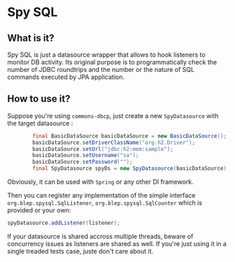 # Spy SQL
## What is it?
Spy SQL is just a datasource wrapper that allows to hook listeners to monitor DB activity. Its original purpose is to programmatically check the number of JDBC roundtrips and the number or the nature of SQL commands executed by JPA application.
## How to use it?
Suppose you're using `commons-dbcp`, just create a new `SpyDatasource` with the target datasource :

```java
        final BasicDataSource basicDataSource = new BasicDataSource();
        basicDataSource.setDriverClassName("org.h2.Driver");
        basicDataSource.setUrl("jdbc:h2:mem:sample");
        basicDataSource.setUsername("sa");
        basicDataSource.setPassword("");
        final SpyDatasource spyDs = new SpyDatasource(basicDataSource);
```

Obviously, it can be used with `Spring` or any other DI framework.

Then you can register any implementation of the simple interface `org.blep.spysql.SqlListener`, `org.blep.spysql.SqlCounter` which is provided or your own:

```java
spyDatasource.addListener(listener);
```

If your datasource is shared accross multiple threads, beware of concurrency issues as listeners are shared as well. If you're just using it in a single treaded tests case, juste don't care about it.